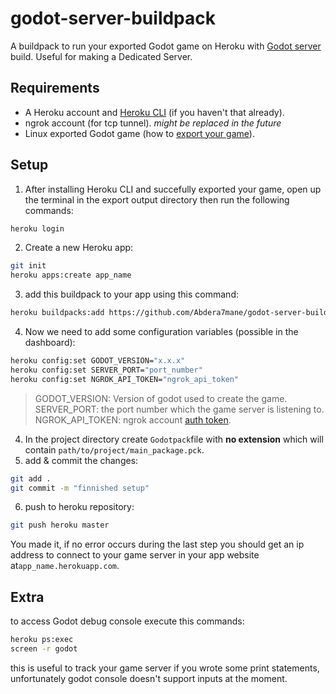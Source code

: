 # godot-server-buildpack
A buildpack to run your exported Godot game on Heroku with [Godot server](https://godotengine.org/download/server) build. 
Useful for making a Dedicated Server.

## Requirements
* A Heroku account and [Heroku CLI](https://devcenter.heroku.com/articles/heroku-cli) (if you haven't that already).
* ngrok account (for tcp tunnel). *might be replaced in the future*
* Linux exported Godot game (how to [export your game](https://docs.godotengine.org/en/stable/getting_started/workflow/export/exporting_projects.html)).
## Setup
1. After installing Heroku CLI and succefully exported your game, open up the terminal in the export output directory then run the following commands:
```bash
heroku login
```
2. Create a new Heroku app:
```bash
git init
heroku apps:create app_name
```
3. add this buildpack to your app using this command:
```bash
heroku buildpacks:add https://github.com/Abdera7mane/godot-server-buildpack/
```
4. Now we need to add some configuration variables (possible in the dashboard):
```bash
heroku config:set GODOT_VERSION="x.x.x"
heroku config:set SERVER_PORT="port_number"
heroku config:set NGROK_API_TOKEN="ngrok_api_token"
```
> GODOT_VERSION: Version of godot used to create the game.  
> SERVER_PORT: the port number which the game server is listening to.  
> NGROK_API_TOKEN: ngrok account [auth token](https://dashboard.ngrok.com/auth/your-authtoken).  
4. In the project directory create `Godotpack`file with **no extension** which will contain `path/to/project/main_package.pck`.
5. add & commit the changes:
```bash
git add .
git commit -m "finnished setup"
```
6. push to heroku repository:
```bash
git push heroku master
```
You made it, if no error occurs during the last step you should get an ip address to connect to your game server in your app website  at`app_name.herokuapp.com`.
## Extra
to access Godot debug console execute this commands:
```bash
heroku ps:exec
screen -r godot
```
this is useful to track your game server if you wrote some print statements, unfortunately godot console doesn't support inputs at the moment.
